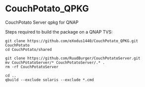 # CouchPotato_QPKG
CouchPotato Server qpkg for QNAP

Steps required to build the package on a QNAP TVS:

    git clone https://github.com/eXodus1440/CouchPotato_QPKG.git CouchPotato
    cd CouchPotato/shared

    git clone https://github.com/RuudBurger/CouchPotatoServer.git 
    mv CouchPotatoServer/* CouchPotatoServer/.* .
    rm -rf CouchPotatoServer

    cd ..
    qbuild --exclude solaris --exclude *.cmd
